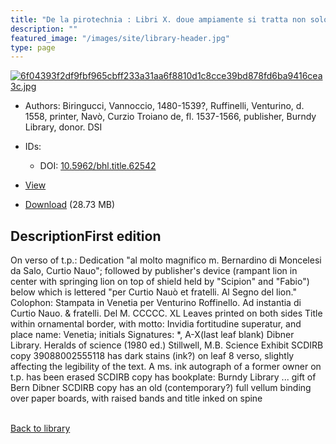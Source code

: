 ```yaml
---
title: "De la pirotechnia : Libri X. doue ampiamente si tratta non solo di ogni sorte & diuersita di miniere, ma anchora quanto si ricerca intorno à la prattica di quelle cose di quel che si appartiene à l'arte de la fusione ouer gitto de metalli come d'ogni altra cosa simile à questa"
description: ""
featured_image: "/images/site/library-header.jpg"
type: page
---
```


<a href="https://drive.google.com/file/d/1_cqmVMkNl3B97ERcqbI3Ah-_5e1J6eVu/view" target="_blank">![6f04393f2df9fbf965cbff233a31aa6f8810d1c8cce39bd878fd6ba9416cea3c.jpg](/images/library/6f04393f2df9fbf965cbff233a31aa6f8810d1c8cce39bd878fd6ba9416cea3c.jpg)</a>
* Authors: Biringucci, Vannoccio, 1480-1539?, Ruffinelli, Venturino, d. 1558, printer, Navò, Curzio Troiano de, fl. 1537-1566, publisher, Burndy Library, donor. DSI
* IDs:
  * DOI: <a href="https://dx.doi.org/10.5962/bhl.title.62542" target="_blank">10.5962/bhl.title.62542</a>
* <a href="https://drive.google.com/file/d/1_cqmVMkNl3B97ERcqbI3Ah-_5e1J6eVu/view" target="_blank">View</a>

* [Download](https://drive.google.com/uc?export=download&id=1_cqmVMkNl3B97ERcqbI3Ah-_5e1J6eVu) (28.73 MB)

## DescriptionFirst edition
On verso of t.p.: Dedication "al molto magnifico m. Bernardino di Moncelesi da Salo, Curtio Nauo"; followed by publisher's device (rampant lion in center with springing lion on top of shield held by "Scipion" and "Fabio") below which is lettered "per Curtio Nauò et fratelli. Al Segno del lion."
Colophon: Stampata in Venetia per Venturino Roffinello. Ad instantia di Curtio Nauo. & fratelli. Del M. CCCCC. XL
Leaves printed on both sides
Title within ornamental border, with motto: Invidia fortitudine superatur, and place name: Venetia; initials
Signatures: *, A-X(last leaf blank)
Dibner Library. Heralds of science (1980 ed.)
Stillwell, M.B. Science
Exhibit
SCDIRB copy 39088002555118 has dark stains (ink?) on leaf 8 verso, slightly affecting the legibility of the text. A ms. ink autograph of a former owner on t.p. has been erased
SCDIRB copy has bookplate: Burndy Library ... gift of Bern Dibner
SCDIRB copy has an old (contemporary?) full vellum binding over paper boards, with raised bands and title inked on spine

<br />[Back to library](/library/)
